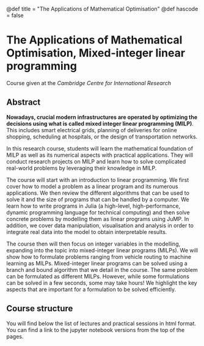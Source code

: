 @def title = "The Applications of Mathematical Optimisation"
@def hascode = false

# The Applications of Mathematical Optimisation, Mixed-integer linear programming

Course given at the *Cambridge Centre for International Research*

## Abstract

**Nowadays, crucial modern infrastructures are operated by optimizing the decisions using what is called mixed integer linear programming (MILP)**.
This includes smart electrical grids, planning of deliveries for online shopping, scheduling at hospitals, or the design of transportation networks.

In this research course, students will learn the mathematical foundation of MILP as well as its numerical aspects with practical applications.
They will conduct research projects on MILP and learn how to solve complicated real-world problems by leveraging their knowledge in MILP.

The course will start with an introduction to linear programming.
We first cover how to model a problem as a linear program and its numerous applications.
We then review the different algorithms that can be used to solve it and the size of programs that can be handled by a computer.
We learn how to write programs in Julia (a high-level, high-performance, dynamic programming language for technical computing)
and then solve concrete problems by modelling them as linear programs using JuMP.
In addition, we cover data manipulation, visualisation and analysis in order to integrate real data into the model to obtain interpretable results.

The course then will then focus on integer variables in the modelling, expanding into the topic into mixed-integer linear programs (MILPs).
We will show how to formulate problems ranging from vehicle routing to machine learning as MILPs.
Mixed-integer linear programs can be solved using a branch and bound algorithm that we detail in the course.
The same problem can be formulated as different MILPs.
However, while some formulations can be solved in a few seconds, some may take hours!
We highlight the key aspects that are important for a formulation to be solved efficiently.

## Course structure

You will find below the list of lectures and practical sessions in html format.
You can find a link to the jupyter notebook versions from the top of the pages.
